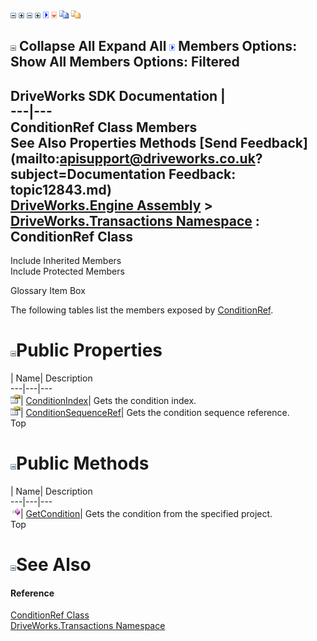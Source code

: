 ![](dotnetimages/collapse.gif) ![](dotnetimages/expand.gif) ![](dotnetimages/collapse.gif) ![](dotnetimages/expand.gif) ![](dotnetimages/drpdown.gif) ![](dotnetimages/drpdown_orange.gif) ![](dotnetimages/copycode.gif) ![](dotnetimages/copycodeHighlight.gif)

![](dotnetimages/collapse.gif) Collapse All Expand All ![](dotnetimages/drpdown.gif) Members Options: Show All  Members Options: Filtered   
---  
DriveWorks SDK Documentation  |   
---|---  
ConditionRef Class Members   
See Also Properties Methods [Send Feedback](mailto:apisupport@driveworks.co.uk?subject=Documentation Feedback: topic12843.md)  
[DriveWorks.Engine Assembly](topic2156.md) > [DriveWorks.Transactions Namespace](topic12835.md) : ConditionRef Class  
---  
  
Include Inherited Members    
Include Protected Members  


Glossary Item Box

The following tables list the members exposed by [ConditionRef](topic12843.md).

# ![](dotnetimages/collapse.gif)Public Properties

| Name| Description  
---|---|---  
![Public Property](dotnetimages/publicProperty.gif)| [ConditionIndex](topic12850.md)| Gets the condition index.   
![Public Property](dotnetimages/publicProperty.gif)| [ConditionSequenceRef](topic12851.md)| Gets the condition sequence reference.   
Top

# ![](dotnetimages/collapse.gif)Public Methods

| Name| Description  
---|---|---  
![Public Method](dotnetimages/publicMethod.gif)| [GetCondition](topic12849.md)| Gets the condition from the specified project.   
Top

# ![](dotnetimages/collapse.gif)See Also

#### Reference

[ConditionRef Class](topic12843.md)   
[DriveWorks.Transactions Namespace](topic12835.md)


